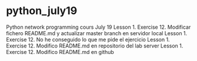 # python_july19
Python network programming cours July 19
Lesson 1. Exercise 12. Modificar fichero README.md y actualizar master branch en servidor local
Lesson 1. Exercise 12. No he conseguido lo que me pide el ejercicio
Lesson 1. Exercise 12. Modifico README.md en repositorio del lab server
Lesson 1. Exercise 12. Modifico README.md en github
